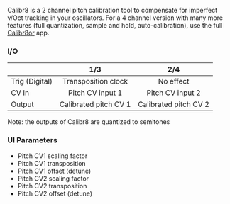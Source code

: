 Calibr8 is a 2 channel pitch calibration tool to compensate for imperfect v/Oct tracking in your oscillators. For a 4 channel version with many more features (full quantization, sample and hold, auto-calibration), use the full [Calibr8or](https://github.com/djphazer/O_C-Phazerville/wiki/Calibr8or) app.

### I/O

|                |              1/3           |                   2/4                |
| -------------- |:---------------------------:|:-------------------------------------:|
| Trig (Digital) |  Transposition clock   | No effect |
| CV In          | Pitch CV input 1 |      Pitch CV input 2       |
| Output         |          Calibrated pitch CV 1           |           Calibrated pitch CV 2         |

Note: the outputs of Calibr8 are quantized to semitones

### UI Parameters
* Pitch CV1 scaling factor
* Pitch CV1 transposition
* Pitch CV1 offset (detune)
* Pitch CV2 scaling factor
* Pitch CV2 transposition
* Pitch CV2 offset (detune)